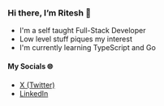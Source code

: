 ### Hi there, I’m Ritesh 👋 
 
- I'm a self taught Full-Stack Developer
- Low level stuff piques my interest
- I'm currently learning TypeScript and Go 

#### My Socials 🌐
- [X (Twitter)](https://x.com/riteshgsh)
- [LinkedIn](https://linkedin.com/in/riteshgsh)
<!--
### 🌐 Socials: 
[![Twitter](https://img.shields.io/badge/Twitter-%231DA1F2.svg?logo=Twitter&logoColor=white)](https://twitter.com/riteshgsh)
[![LinkedIn](https://img.shields.io/badge/LinkedIn-%230077B5.svg?logo=linkedin&logoColor=white)](https://linkedin.com/in/riteshgsh)

### 💻 Tech Stack:
![techstack](https://skillicons.dev/icons?i=js,ts,java,c,go,bash,sass,css,html,vscode,idea,nodejs,expressjs,vuejs,react,nuxtjs,tailwind,mongodb,redis,docker,vercel,netlify,render,jwt,socketio)

### 📊 GitHub Stats: 
<table style="border: none;" align="center">
  <tr>
    <td align="center">
      <img 
        src="https://github-readme-stats.vercel.app/api?username=ghoshRitesh12&include_all_commits=true&count_private=true&show_icons=true&line_height=20&theme=dracula"
      />
    </td>
    <td align="center">
      <img 
        src="https://github-readme-stats.vercel.app/api/top-langs?username=ghoshRitesh12&show_icons=true&locale=en&layout=compact&theme=dracula" 
      />
    </td>
  </tr>
</table>
<div align="center">
  <img 
    align="center" 
    src="http://github-readme-streak-stats.herokuapp.com?user=ghoshRitesh12&theme=dracula"
  />
</p>
  
<br/>
-->
